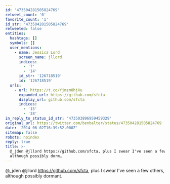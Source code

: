 ```yaml
---
id: '473504281505824769'
retweet_count: '0'
favorite_count: '1'
id_str: '473504281505824769'
retweeted: false
entities:
  hashtags: []
  symbols: []
  user_mentions:
    - name: Jessica Lord
      screen_name: jllord
      indices:
        - '7'
        - '14'
      id_str: '126718519'
      id: '126718519'
  urls:
    - url: https://t.co/Yjmzm8hjXu
      expanded_url: https://github.com/sfcta
      display_url: github.com/sfcta
      indices:
        - '15'
        - '38'
in_reply_to_status_id_str: '473503896959459329'
original_url: https://twitter.com/benbalter/status/473504281505824769
date: '2014-06-02T16:39:52.000Z'
sitemap: false
robots: noindex
reply: true
title: >-
  @_jden @jllord https://github.com/sfcta, plus I swear I've seen a few others,
  although possibly dorm…
---
```


@_jden @jllord https://github.com/sfcta, plus I swear I've seen a few others, although possibly dormant.